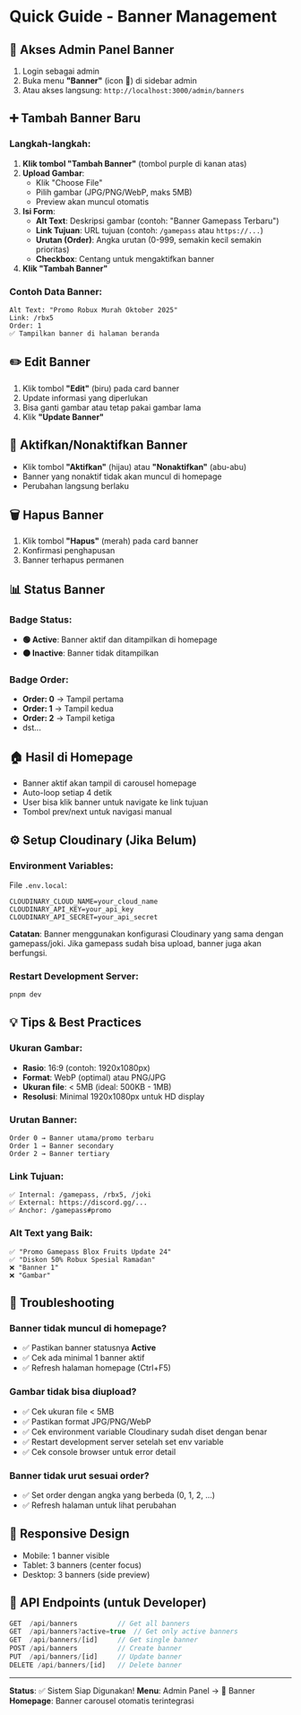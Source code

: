 # Quick Guide - Banner Management

## 🎨 Akses Admin Panel Banner

1. Login sebagai admin
2. Buka menu **"Banner"** (icon 🎨) di sidebar admin
3. Atau akses langsung: `http://localhost:3000/admin/banners`

## ➕ Tambah Banner Baru

### Langkah-langkah:

1. **Klik tombol "Tambah Banner"** (tombol purple di kanan atas)
2. **Upload Gambar**:
   - Klik "Choose File"
   - Pilih gambar (JPG/PNG/WebP, maks 5MB)
   - Preview akan muncul otomatis
3. **Isi Form**:
   - **Alt Text**: Deskripsi gambar (contoh: "Banner Gamepass Terbaru")
   - **Link Tujuan**: URL tujuan (contoh: `/gamepass` atau `https://...`)
   - **Urutan (Order)**: Angka urutan (0-999, semakin kecil semakin prioritas)
   - **Checkbox**: Centang untuk mengaktifkan banner
4. **Klik "Tambah Banner"**

### Contoh Data Banner:

```
Alt Text: "Promo Robux Murah Oktober 2025"
Link: /rbx5
Order: 1
✅ Tampilkan banner di halaman beranda
```

## ✏️ Edit Banner

1. Klik tombol **"Edit"** (biru) pada card banner
2. Update informasi yang diperlukan
3. Bisa ganti gambar atau tetap pakai gambar lama
4. Klik **"Update Banner"**

## 🔄 Aktifkan/Nonaktifkan Banner

- Klik tombol **"Aktifkan"** (hijau) atau **"Nonaktifkan"** (abu-abu)
- Banner yang nonaktif tidak akan muncul di homepage
- Perubahan langsung berlaku

## 🗑️ Hapus Banner

1. Klik tombol **"Hapus"** (merah) pada card banner
2. Konfirmasi penghapusan
3. Banner terhapus permanen

## 📊 Status Banner

### Badge Status:

- **🟢 Active**: Banner aktif dan ditampilkan di homepage
- **⚫ Inactive**: Banner tidak ditampilkan

### Badge Order:

- **Order: 0** → Tampil pertama
- **Order: 1** → Tampil kedua
- **Order: 2** → Tampil ketiga
- dst...

## 🏠 Hasil di Homepage

- Banner aktif akan tampil di carousel homepage
- Auto-loop setiap 4 detik
- User bisa klik banner untuk navigate ke link tujuan
- Tombol prev/next untuk navigasi manual

## ⚙️ Setup Cloudinary (Jika Belum)

### Environment Variables:

File `.env.local`:

```env
CLOUDINARY_CLOUD_NAME=your_cloud_name
CLOUDINARY_API_KEY=your_api_key
CLOUDINARY_API_SECRET=your_api_secret
```

**Catatan**: Banner menggunakan konfigurasi Cloudinary yang sama dengan gamepass/joki. Jika gamepass sudah bisa upload, banner juga akan berfungsi.

### Restart Development Server:

```bash
pnpm dev
```

## 💡 Tips & Best Practices

### Ukuran Gambar:

- **Rasio**: 16:9 (contoh: 1920x1080px)
- **Format**: WebP (optimal) atau PNG/JPG
- **Ukuran file**: < 5MB (ideal: 500KB - 1MB)
- **Resolusi**: Minimal 1920x1080px untuk HD display

### Urutan Banner:

```
Order 0 → Banner utama/promo terbaru
Order 1 → Banner secondary
Order 2 → Banner tertiary
```

### Link Tujuan:

```
✅ Internal: /gamepass, /rbx5, /joki
✅ External: https://discord.gg/...
✅ Anchor: /gamepass#promo
```

### Alt Text yang Baik:

```
✅ "Promo Gamepass Blox Fruits Update 24"
✅ "Diskon 50% Robux Spesial Ramadan"
❌ "Banner 1"
❌ "Gambar"
```

## 🐛 Troubleshooting

### Banner tidak muncul di homepage?

- ✅ Pastikan banner statusnya **Active**
- ✅ Cek ada minimal 1 banner aktif
- ✅ Refresh halaman homepage (Ctrl+F5)

### Gambar tidak bisa diupload?

- ✅ Cek ukuran file < 5MB
- ✅ Pastikan format JPG/PNG/WebP
- ✅ Cek environment variable Cloudinary sudah diset dengan benar
- ✅ Restart development server setelah set env variable
- ✅ Cek console browser untuk error detail

### Banner tidak urut sesuai order?

- ✅ Set order dengan angka yang berbeda (0, 1, 2, ...)
- ✅ Refresh halaman untuk lihat perubahan

## 📱 Responsive Design

- Mobile: 1 banner visible
- Tablet: 3 banners (center focus)
- Desktop: 3 banners (side preview)

## 🎯 API Endpoints (untuk Developer)

```typescript
GET  /api/banners          // Get all banners
GET  /api/banners?active=true  // Get only active banners
GET  /api/banners/[id]     // Get single banner
POST /api/banners          // Create banner
PUT  /api/banners/[id]     // Update banner
DELETE /api/banners/[id]   // Delete banner
```

---

**Status**: ✅ Sistem Siap Digunakan!
**Menu**: Admin Panel → 🎨 Banner
**Homepage**: Banner carousel otomatis terintegrasi
